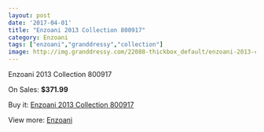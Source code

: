 ```yaml
---
layout: post
date: '2017-04-01'
title: "Enzoani 2013 Collection 800917"
category: Enzoani
tags: ["enzoani","granddressy","collection"]
image: http://img.granddressy.com/22088-thickbox_default/enzoani-2013-collection-800917.jpg
---
```

Enzoani 2013 Collection 800917

On Sales: **$371.99**
<a href="https://www.granddressy.com/en/enzoani/21037-enzoani-2013-collection-800917.html"><amp-img layout="responsive" width="600" height="600" src="//img.granddressy.com/22088-thickbox_default/enzoani-2013-collection-800917.jpg" alt="Enzoani 2013 Collection 800917 0" /></a>

Buy it: [Enzoani 2013 Collection 800917](https://www.granddressy.com/en/enzoani/21037-enzoani-2013-collection-800917.html "Enzoani 2013 Collection 800917")

View more: [Enzoani](https://www.granddressy.com/en/20-enzoani "Enzoani")